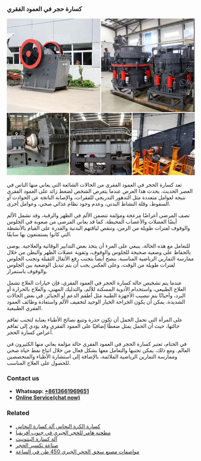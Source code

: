 <h3>كسارة حجر في العمود الفقري</h3><img src='1701853140.jpg' alt=''><p>تعد كسارة الحجر في العمود الفقري من الحالات الشائعة التي يعاني منها الناس في العصر الحديث. يحدث هذا العرض عندما يتعرض الشخص لضغط زائد على العمود الفقري نتيجة لعوامل متعددة مثل التدهور التدريجي للفقرات، والإصابة الناتجة عن الحوادث أو السقوط، وقلة النشاط البدني، وعدم وجود نظام غذائي صحي، وعوامل أخرى.</p><p>تصف المرضى أعراضًا مزعجة ومؤلمة تتضمن الألم في الظهر والرقبة، وقد تشمل الألم أيضًا العضلات والأعصاب المحيطة. كما قد يعاني المرضى من صعوبة في الجلوس والوقوف لفترات طويلة من الزمن، وتنقص لياقتهم البدنية والقدرة على القيام بالأنشطة التي كانوا يستمتعون بها سابقًا.</p><p>للتعامل مع هذه الحالة، ينبغي على المرء أن يتخذ بعض التدابير الوقائية والعلاجية. يوصى بالحفاظ على وضعية صحيحة للجلوس والوقوف، وتقوية عضلات الظهر والبطن من خلال ممارسة التمارين الرياضية المناسبة. ينصح أيضاً بتجنب رفع الأثقال الثقيلة وتجنب الجلوس لفترات طويلة من الوقت، وعلى العكس يجب أن يتم تبديل الوضعية بين الجلوس والوقوف باستمرار.</p><p>عندما يتم تشخيص حالة كسارة الحجر في العمود الفقري، فإن خيارات العلاج تشمل العلاج الطبيعي، واستخدام الأدوية المسكنة للألم، والتدليك المهني، والعلاج بالحرارة أو البرد، وأحيانًا يتم تنصيب الأجهزة الطبية مثل أطقم الدعم أو الجبائر. في بعض الحالات الشديدة، يمكن أن يكون الجراحة الخيار الوحيد لتخفيف الألم واستعادة وظائف العمود الفقري الطبيعية.</p><p>على المرأة التي تحمل الحمل أن تكون حذرة وتتبع نصائح الأطباء بعناية لتجنب تفاقم حالتها، حيث أن الحمل يمثل ضغطًا إضافيًا على العمود الفقري وقد يؤدي إلى تفاقم أعراض كسارة الحجر.</p><p>في الختام، تعتبر كسارة الحجر في العمود الفقري حالة مؤلمة يعاني منها الكثيرون في العالم. ومع ذلك، يمكن تجنبها والتعامل معها بشكل فعال من خلال اتباع نمط حياة صحي وممارسة التمارين الرياضية الملائمة، بالإضافة إلى استشارة الأطباء والمتخصصين للحصول على العلاج المناسب.</p><h3>Contact us</h3><ul><li><strong>Whatsapp:&nbsp;<a href="https://wa.me/8613661969651">+8613661969651</a></strong></li><li><a href="https://swt.shibang-china.com/?git&amp;zhl&amp;كسارة حجر في العمود الفقري"><strong>Online Service(chat now)</strong></a></li></ul><h3>Related</h3><ul><li><a href='كسارة الكرة النحاس آلة كسارة النحاس.md'>كسارة الكرة النحاس آلة كسارة النحاس</a></li><li><a href='مطحنة هامر للحجر الجيري في جنوب أفريقيا.md'>مطحنة هامر للحجر الجيري في جنوب أفريقيا</a></li><li><a href='آلة كسارة البنتونيت.md'>آلة كسارة البنتونيت</a></li><li><a href='صناعة تكسير الحجر.md'>صناعة تكسير الحجر</a></li><li><a href='مواصفات مصنع سحق الحجر الجيري 450 طن في الساعة.md'>مواصفات مصنع سحق الحجر الجيري 450 طن في الساعة</a></li></ul>